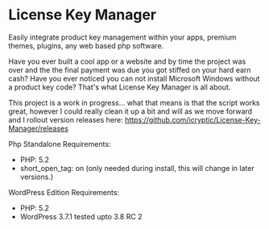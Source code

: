 License Key Manager
===================

Easily integrate product key management within your apps, premium themes, plugins, any web based php software. 

Have you ever built a cool app or a website and by time the project was over and the the final payment was due you got stiffed on your hard earn cash? Have you ever noticed you can not install Microsoft Windows without a product key code? That's what License Key Manager is all about.

This project is a work in progress... what that means is that the script works great, however I could really clean it up a bit and will as we move forward and I rollout version releases here: https://github.com/icryptic/License-Key-Manager/releases

Php Standalone Requirements:
* PHP: 5.2
* short_open_tag: on (only needed during install, this will change in later versions.)

WordPress Edition Requirements:
* PHP: 5.2
* WordPress 3.7.1 tested upto 3.8 RC 2
